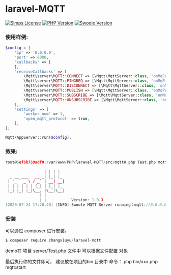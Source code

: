 # laravel-MQTT

[![Simps License](https://poser.pugx.org/simple-swoole/simps/license)](file:///C:/PHP/MQTT/vendor/simple-swoole/simps/LICENSE)
[![PHP Version](https://img.shields.io/badge/php-%3E=7.1-brightgreen.svg)](https://www.php.net/) 
[![Swoole Version](https://img.shields.io/badge/swoole-%3E=4.4.0-brightgreen.svg)](https://github.com/swoole/swoole-src)



### 使用样例:

```php
$config = [
    'ip' => '0.0.0.0',
    'port' => 8080,
    'callbacks' => [
    ],
    'receiveCallbacks' => [
        \Mqtt\server\MQTT::CONNECT => [\Mqtt\MqttServer::class, 'onMqConnect'],
        \Mqtt\server\MQTT::PINGREQ => [\Mqtt\MqttServer::class, 'onMqPingreq'],
        \Mqtt\server\MQTT::DISCONNECT => [\Mqtt\MqttServer::class, 'onMqDisconnect'],
        \Mqtt\server\MQTT::PUBLISH => [\Mqtt\MqttServer::class, 'onMqPublish'],
        \Mqtt\server\MQTT::SUBSCRIBE => [\Mqtt\MqttServer::class, 'onMqSubscribe'],
        \Mqtt\server\MQTT::UNSUBSCRIBE => [\Mqtt\MqttServer::class, 'onMqUnsubscribe'],
    ],
    'settings' => [
        'worker_num' => 1,
        'open_mqtt_protocol' => true,
    ],
];

Mqtt\AppServer::run($config);
```

### 效果:

```c
root@5ef6b759adf0:/var/www/PHP/laravel-MQTT/src/mqtt# php Test.php mqtt:start
                  _   _   
                 | | | |  
  _ __ ___   __ _| |_| |_ 
 | '_ ` _ \ / _` | __| __|
 | | | | | | (_| | |_| |_ 
 |_| |_| |_|\__, |\__|\__|
               | |        
               |_|           Version: 1.0.3
[2020-07-24 17:20:40] [INFO] Swoole MQTT Server running：mqtt://0.0.0.0:8080

```
### 安装
可以通过 composer 进行安装。

```c
$ composer require zhangxiuyu/laravel-mqtt
```
demo在 项目 server/Test.php 文件中 可以根据文件配置 对象

最后执行你的文件即可， 建议放在项目的bin 目录中
命令：
php bin/xxx.php  mqtt:start


